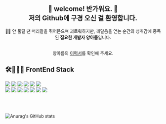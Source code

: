<div>
  <h2 align="center">🙏 welcome! 반가워요. 🙏 <br /> 저의 Github에 구경 오신 걸 환영합니다. </h2>
  <p align="center">🖐🏼 안 풀릴 땐 머리칼을 쥐어뜯으며 괴로워하지만, 깨달음을 얻는 순간의 성취감에 중독된 <strong>집요한 개발자 양아름</strong>입니다.</p>
  <br />
  <div align="center">양아름의 <a href="https://yangseeingan.notion.site/yangseeingan/2e74a47a5c2046c299b0f41b1e95a74a">이력서</a>를 확인해 주세요.</div>
  
  ## 🛠️👩🏻‍💻 FrontEnd Stack
  <div>
    <img src="https://img.shields.io/badge/HTML5-E34F26?style=flat-square&logo=HTML5&logoColor=fff" />
    <img src="https://img.shields.io/badge/CSS3-1572B6?style=flat-square&logo=CSS3&logoColor=fff" />
    <img src="https://img.shields.io/badge/SASS-CC6699?style=flat-square&logo=SASS&logoColor=fff" />
    <img src="https://img.shields.io/badge/CSSModules-000?style=flat-square&logo=CSSModules&logoColor=fff" />
    <img src="https://img.shields.io/badge/StyledComponents-DB7093?style=flat-square&logo=StyledComponents&logoColor=fff" />
    <img src="https://img.shields.io/badge/tailwindcss-2338B2AC?style=flat-square&logo=tailwind-css&logoColor=fff" />
    <br />
    <img src="https://img.shields.io/badge/JQuery-0769AD?style=flat-square&logo=JQuery&logoColor=fff" />
    <img src="https://img.shields.io/badge/Javascript-F7DF1E?style=flat-square&logo=javascript&logoColor=fff" />
    <img src="https://img.shields.io/badge/React-61DAFB?style=flat-square&logo=REACT&logoColor=fff" />
    <img src="https://img.shields.io/badge/Next.js-000?style=flat-square&logo=Next.js&logoColor=fff" />
    <img src="https://img.shields.io/badge/Redux-764ABC?style=flat-square&logo=REDUX&logoColor=fff" />
    <img src="https://img.shields.io/badge/ReduxSaga-999?style=flat-square&logo=REDUX-SAGA&logoColor=fff" />
    <img src="https://img.shields.io/badge/Typescript-3178C6?style=flat-square&logo=Typescript&logoColor=fff" />
  </div>
  
  <br />
  <br />
  <br />

  ![Anurag's GitHub stats](https://github-readme-stats.vercel.app/api?username=yangareum1818&theme=highcontrast&show_icons=true)
</div>
